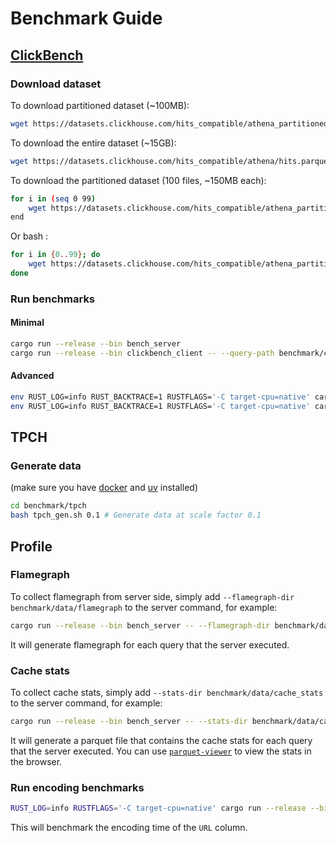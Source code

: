 # Benchmark Guide

## [ClickBench](https://github.com/ClickHouse/ClickBench) 

### Download dataset
To download partitioned dataset (~100MB):
```bash
wget https://datasets.clickhouse.com/hits_compatible/athena_partitioned/hits_0.parquet -O benchmark/data/hits_0.parquet
```

To download the entire dataset (~15GB):

```bash
wget https://datasets.clickhouse.com/hits_compatible/athena/hits.parquet -O benchmark/clickbench/data/hits.parquet
```

To download the partitioned dataset (100 files, ~150MB each):
```bash
for i in (seq 0 99)
    wget https://datasets.clickhouse.com/hits_compatible/athena_partitioned/hits_$i.parquet -O benchmark/clickbench/data/partitioned/hits_$i.parquet
end
```
Or bash :
```bash
for i in {0..99}; do
    wget https://datasets.clickhouse.com/hits_compatible/athena_partitioned/hits_$i.parquet -O benchmark/clickbench/data/partitioned/hits_$i.parquet
done
```

### Run benchmarks

#### Minimal 

```bash
cargo run --release --bin bench_server
cargo run --release --bin clickbench_client -- --query-path benchmark/clickbench/queries/queries.sql --file benchmark/clickbench/data/hits.parquet
```

#### Advanced

```bash
env RUST_LOG=info RUST_BACKTRACE=1 RUSTFLAGS='-C target-cpu=native' cargo run --release --bin bench_server
env RUST_LOG=info RUST_BACKTRACE=1 RUSTFLAGS='-C target-cpu=native' cargo run --release --bin clickbench_client -- --query-path benchmark/clickbench/queries/queries.sql --file benchmark/clickbench/data/hits.parquet --query 42
```

## TPCH

### Generate data

(make sure you have [docker](https://github.com/docker/docker-install) and [uv](https://docs.astral.sh/uv/getting-started/installation/) installed)

```bash
cd benchmark/tpch
bash tpch_gen.sh 0.1 # Generate data at scale factor 0.1
```


## Profile

### Flamegraph

To collect flamegraph from server side, simply add `--flamegraph-dir benchmark/data/flamegraph` to the server command, for example:
```bash
cargo run --release --bin bench_server -- --flamegraph-dir benchmark/data/flamegraph
```
It will generate flamegraph for each query that the server executed.

### Cache stats

To collect cache stats, simply add `--stats-dir benchmark/data/cache_stats` to the server command, for example:
```bash
cargo run --release --bin bench_server -- --stats-dir benchmark/data/cache_stats
```
It will generate a parquet file that contains the cache stats for each query that the server executed.
You can use [`parquet-viewer`](https://parquet-viewer.xiangpeng.systems) to view the stats in the browser.


### Run encoding benchmarks

```bash
RUST_LOG=info RUSTFLAGS='-C target-cpu=native' cargo run --release --bin encoding -- --file benchmark/clickbench/data/hits.parquet --column 2
```
This will benchmark the encoding time of the `URL` column.

